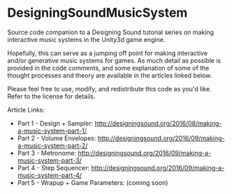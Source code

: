 # DesigningSoundMusicSystem

Source code companion to a Designing Sound tutorial series on making interactive music systems in the Unity3d game engine.

Hopefully, this can serve as a jumping off point for making interactive and/or generative music systems for games. As much detail as possible is provided in the code comments, and some explanation of some of the thought processes and theory are available in the articles linked below.

Please feel free to use, modify, and redistribute this code as you'd like. Refer to the license for details.

Article Links:
* Part 1 - Design + Sampler: http://designingsound.org/2016/08/making-a-music-system-part-1/
* Part 2 - Volume Envelopes: http://designingsound.org/2016/09/making-a-music-system-part-2/
* Part 3 - Metronome: http://designingsound.org/2016/09/making-a-music-system-part-3/
* Part 4 - Step Sequencer: http://designingsound.org/2016/09/making-a-music-system-part-4/
* Part 5 - Wrapup + Game Parameters: (coming soon)
